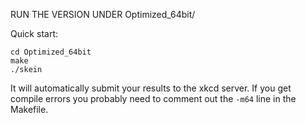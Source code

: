RUN THE VERSION UNDER Optimized_64bit/

Quick start:

    cd Optimized_64bit
    make
    ./skein

It will automatically submit your results to the xkcd server. If you
get compile errors you probably need to comment out the `-m64` line in
the Makefile.

